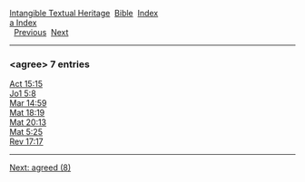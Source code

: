 [Intangible Textual Heritage](../../index)  [Bible](../index) 
[Index](index)   
[a Index](_a_)  
  [Previous](c00309)  [Next](c00311) 

------------------------------------------------------------------------

### &lt;agree&gt; 7 entries

[Act 15:15](../kjv/act015.htm#015)  
[Jo1 5:8](../kjv/jo1005.htm#008)  
[Mar 14:59](../kjv/mar014.htm#059)  
[Mat 18:19](../kjv/mat018.htm#019)  
[Mat 20:13](../kjv/mat020.htm#013)  
[Mat 5:25](../kjv/mat005.htm#025)  
[Rev 17:17](../kjv/rev017.htm#017)  

------------------------------------------------------------------------

[Next: agreed (8)](c00311)
